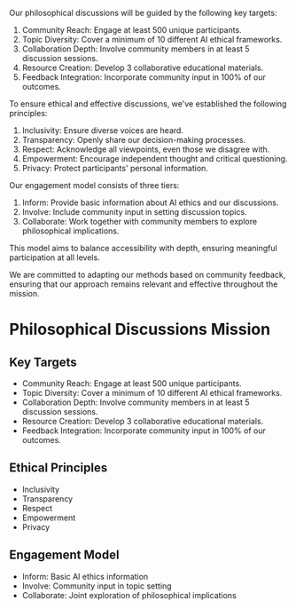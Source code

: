 

Our philosophical discussions will be guided by the following key targets:

1. Community Reach: Engage at least 500 unique participants.
2. Topic Diversity: Cover a minimum of 10 different AI ethical frameworks.
3. Collaboration Depth: Involve community members in at least 5 discussion sessions.
4. Resource Creation: Develop 3 collaborative educational materials.
5. Feedback Integration: Incorporate community input in 100% of our outcomes.

To ensure ethical and effective discussions, we've established the following principles:

1. Inclusivity: Ensure diverse voices are heard.
2. Transparency: Openly share our decision-making processes.
3. Respect: Acknowledge all viewpoints, even those we disagree with.
4. Empowerment: Encourage independent thought and critical questioning.
5. Privacy: Protect participants' personal information.

Our engagement model consists of three tiers:

1. Inform: Provide basic information about AI ethics and our discussions.
2. Involve: Include community input in setting discussion topics.
3. Collaborate: Work together with community members to explore philosophical implications.

This model aims to balance accessibility with depth, ensuring meaningful participation at all levels.

We are committed to adapting our methods based on community feedback, ensuring that our approach remains relevant and effective throughout the mission.

# Philosophical Discussions Mission

## Key Targets
- Community Reach: Engage at least 500 unique participants.
- Topic Diversity: Cover a minimum of 10 different AI ethical frameworks.
- Collaboration Depth: Involve community members in at least 5 discussion sessions.
- Resource Creation: Develop 3 collaborative educational materials.
- Feedback Integration: Incorporate community input in 100% of our outcomes.

## Ethical Principles
- Inclusivity
- Transparency
- Respect
- Empowerment
- Privacy

## Engagement Model
- Inform: Basic AI ethics information
- Involve: Community input in topic setting
- Collaborate: Joint exploration of philosophical implications